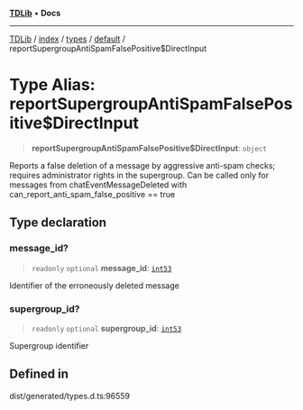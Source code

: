 [**TDLib**](../../../../../../README.md) • **Docs**

***

[TDLib](../../../../../../modules.md) / [index](../../../../../README.md) / [types](../../../README.md) / [default](../README.md) / reportSupergroupAntiSpamFalsePositive$DirectInput

# Type Alias: reportSupergroupAntiSpamFalsePositive$DirectInput

> **reportSupergroupAntiSpamFalsePositive$DirectInput**: `object`

Reports a false deletion of a message by aggressive anti-spam checks; requires administrator rights in the supergroup. Can be called only for messages from chatEventMessageDeleted with can_report_anti_spam_false_positive == true

## Type declaration

### message\_id?

> `readonly` `optional` **message\_id**: [`int53`](int53-1.md)

Identifier of the erroneously deleted message

### supergroup\_id?

> `readonly` `optional` **supergroup\_id**: [`int53`](int53-1.md)

Supergroup identifier

## Defined in

dist/generated/types.d.ts:96559
